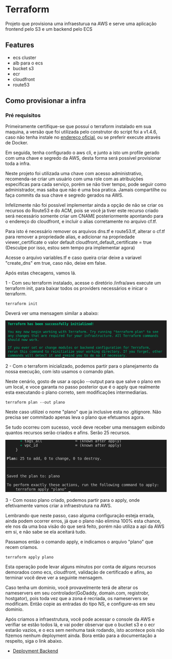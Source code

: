 # Terraform


Projeto que provisiona uma infraesturua na AWS e serve uma aplicação frontend pelo S3 e um backend pelo ECS

## Features

- ecs cluster
- alb para o ecs
- bucket s3
- ecr
- cloudfront
- route53

## Como provisionar a infra

### Pré requisitos

Primeiramente certifique-se que possuí o terraform instalado em sua maquina, a versão que foi utilizada pelo construtor do script foi a v1.4.6, caso não tenha instale no [endereço oficial](https://developer.hashicorp.com/terraform/tutorials/aws-get-started/install-cli), ou se preferir execute através de Docker.

Em seguida, tenha configurado o aws cli, e junto a isto um profile gerado com uma chave e segredo da AWS, desta forma será possível provisionar toda a infra. 

Neste projeto foi utilizada uma chave com acesso administrativo, recomenda-se criar um usuário com uma role com as atribuições especificas para cada serviço, porém se não tiver tempo, pode seguir como administrador, mas saiba que não é uma boa pratica. Jamais compartilhe ou faça commits da sua chave e segredo gerados na AWS. 

Infelizmente não foi possível implementar ainda a opção de não se criar os recursos do Route53 e do ACM, pois se você ja tiver este recurso criado será necessário somente criar um CNAME posteriormente apontando para o endereço do cloudfront, e incluir o alias corretamente no arquivo cf.tf. 

Para isto é necessário remover os arquivos dns.tf e route53.tf, alterar o cf.tf para remover a propriedade alias, e adicionar na propriedade viewer_certificate o valor default cloudfront_default_certificate = true (Desculpe por isso, estou sem tempo pra implementar agora)

Acesse o arquivo variables.tf e caso queira criar deixe a variavel "create_dns" em true, caso não, deixe em false. 

Após estas checagens, vamos lá.

1 - Com seu terraform instalado, acesse o diretório /infra/aws execute um terraform init, para baixar todos os providers necessários e inicar o terraform.

```
terraform init
```
Deverá ver uma mensagem similar a abaixo: 

![tf init](/docs/terraform/init.png "init")

2 - Com o terraform inicializado, podemos partir para o planejamento da nossa execução, com isto usamos o comando plan. 

Neste cenário, gosto de usar a opção --output <arquivo a ser salvo o plano> para que salve o plano em um local, e voce garanta no passo posterior que é o apply que realmente esta executando o plano correto, sem modificações intermediarias. 

```
terraform plan --out plano 
```

Neste caso utilizei o nome "plano" que ja inclusive esta no .gitignore. Não precisa ser commitado apenas leva o plano que efetuamos agora.

Se tudo ocorreu com sucesso, você deve receber uma mensagem exibindo quantos recursos serão criados e afins. Serão 25 recursos.

![tf plan](/docs/terraform/plan.png "plan")

3 - Com nosso plano criado, podemos partir para o apply, onde efetivamente vamos criar a infraestrutura na AWS. 

Lembrando que neste passo, caso alguma configuração esteja errada, ainda podem ocorrer erros, já que o plano não elimina 100% esta chance, ele nos da uma boa visão do que será feito, porém não utiliza a api da AWS em si, e não sabe se ela aceitará tudo. 

Passamos então o comando apply, e indicamos o arquivo "plano" que recem criamos.

```
terraform apply plano
```
Esta operação pode levar alguns minutos por conta de alguns recursos demorados como ecs, cloudfront, validação de certificado e afins, ao terminar você deve ver a seguinte mensagem. 

Caso tenha um dominio, você provavelmente terá de alterar os nameservers em seu controlador(GoDaddy, domain.com, registrobr, hostgator), pois toda vez que a zona é recriada, os nameservers se modificam. Então copie as entradas do tipo NS, e configure-as em seu dominio. 

Após criamos a infraestrutura, você pode acessar o console da AWS e verifiar se estão todos lá, e vai poder observar que o bucket s3 e o ecr estarão vazios, e o ecs sem nenhuma task rodando, isto acontece pois não fizemos nenhum deployment ainda. Bora então para a documentação a respeito, siga o link abaixo. 

- [Deployment Backend](/infra/pipeline-scripts/backend/readme.md)
